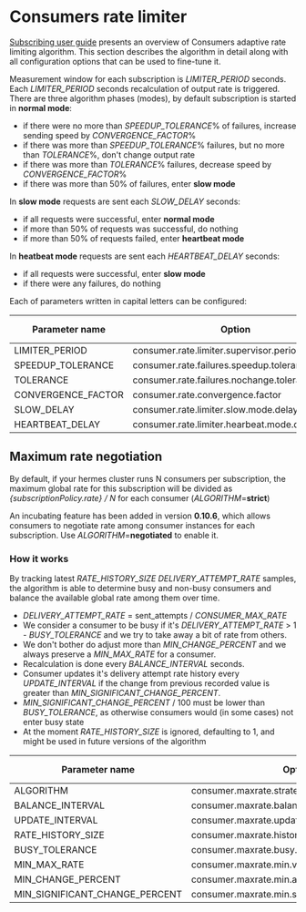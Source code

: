 # Consumers rate limiter

[Subscribing user guide](/user/subscribing) presents an overview of Consumers adaptive rate limiting algorithm.
This section describes the algorithm in detail along with all configuration options that can be used
to fine-tune it.

Measurement window for each subscription is *LIMITER_PERIOD* seconds. Each *LIMITER_PERIOD* seconds recalculation of
output rate is triggered. There are three algorithm phases (modes), by default subscription is started in **normal mode**:

* if there were no more than *SPEEDUP_TOLERANCE*% of failures, increase sending speed by *CONVERGENCE_FACTOR*%
* if there was more than *SPEEDUP_TOLERANCE*% failures, but no more than *TOLERANCE*%, don't change output rate
* if there was more than *TOLERANCE*% failures, decrease speed by *CONVERGENCE_FACTOR*%
* if there was more than 50% of failures, enter **slow mode**

In **slow mode** requests are sent each *SLOW_DELAY* seconds:

* if all requests were successful, enter **normal mode**
* if more than 50% of requests was successful, do nothing
* if more than 50% of requests failed, enter **heartbeat mode**

In **heatbeat mode** requests are sent each *HEARTBEAT_DELAY* seconds:

* if all requests were successful, enter **slow mode**
* if there were any failures, do nothing

Each of parameters written in capital letters can be configured:

Parameter name     | Option                                          | Default value
------------------ | ----------------------------------------------- | -------------
LIMITER_PERIOD     | consumer.rate.limiter.supervisor.period         | 30
SPEEDUP_TOLERANCE  | consumer.rate.failures.speedup.tolerance.ratio  | 0.01
TOLERANCE          | consumer.rate.failures.nochange.tolerance.ratio | 0.05
CONVERGENCE_FACTOR | consumer.rate.convergence.factor                | 0.2
SLOW_DELAY         | consumer.rate.limiter.slow.mode.delay           | 1
HEARTBEAT_DELAY    | consumer.rate.limiter.hearbeat.mode.delay       | 60


## Maximum rate negotiation

By default, if your hermes cluster runs N consumers per subscription, the maximum global rate
for this subscription will be divided as *{subscriptionPolicy.rate} / N*
for each consumer (*ALGORITHM*=**strict**)

An incubating feature has been added in version **0.10.6**, which allows consumers to negotiate
rate among consumer instances for each subscription. Use *ALGORITHM*=**negotiated** to enable it.

### How it works

By tracking latest *RATE_HISTORY_SIZE* *DELIVERY_ATTEMPT_RATE* samples,
the algorithm is able to determine busy and non-busy consumers and balance the available global rate among them over time.

- *DELIVERY_ATTEMPT_RATE* = sent_attempts / *CONSUMER_MAX_RATE*
- We consider a consumer to be busy if it's *DELIVERY_ATTEMPT_RATE* > 1 - *BUSY_TOLERANCE*
and we try to take away a bit of rate from others.
- We don't bother do adjust more than *MIN_CHANGE_PERCENT*
and we always preserve a *MIN_MAX_RATE* for a consumer.
- Recalculation is done every *BALANCE_INTERVAL* seconds.
- Consumer updates it's delivery attempt rate history every *UPDATE_INTERVAL*
if the change from previous recorded value is greater than *MIN_SIGNIFICANT_CHANGE_PERCENT*.
- *MIN_SIGNIFICANT_CHANGE_PERCENT* / 100 must be lower than *BUSY_TOLERANCE*, as otherwise 
consumers would (in some cases) not enter busy state
- At the moment *RATE_HISTORY_SIZE* is ignored, defaulting to 1,
and might be used in future versions of the algorithm



Parameter name                 | Option                                          | Default value
------------------------------ | ------------------------------------------------| --------------
ALGORITHM                      | consumer.maxrate.strategy                       | strict
BALANCE_INTERVAL               | consumer.maxrate.balance.interval.seconds       | 30
UPDATE_INTERVAL                | consumer.maxrate.update.interval.seconds        | 15
RATE_HISTORY_SIZE              | consumer.maxrate.history.size                   | 1
BUSY_TOLERANCE                 | consumer.maxrate.busy.tolerance                 | 0.1
MIN_MAX_RATE                   | consumer.maxrate.min.value                      | 1.0
MIN_CHANGE_PERCENT             | consumer.maxrate.min.allowed.change.percent     | 1.0
MIN_SIGNIFICANT_CHANGE_PERCENT | consumer.maxrate.min.significant.update.percent | 9.0
